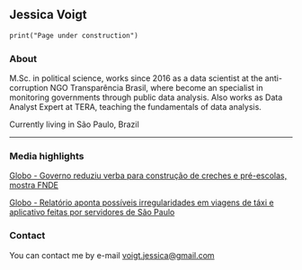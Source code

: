 ## Jessica Voigt

```markdown
print("Page under construction")
```

### About

M.Sc. in political science, works since 2016 as a data scientist at the anti-corruption NGO Transparência Brasil, where become an specialist in monitoring governments through public data analysis. Also works as Data Analyst Expert at TERA, teaching the fundamentals of data analysis.

Currently living in São Paulo, Brazil

---- 

### Media highlights

[Globo - Governo reduziu verba para construção de creches e pré-escolas, mostra FNDE](http://g1.globo.com/globo-news/jornal-globo-news/videos/t/videos/v/governo-reduziu-verba-para-construcao-de-creches-e-pre-escolas-mostra-fnde/6238020/)

[Globo - Relatório aponta possíveis irregularidades em viagens de táxi e aplicativo feitas por servidores de São Paulo](https://g1.globo.com/sp/sao-paulo/noticia/2019/08/07/relatorio-aponta-possiveis-irregularidades-em-viagens-de-taxi-por-aplicativo-feitas-por-servidores-de-sao-paulo.ghtml)

### Contact

You can contact me by e-mail [voigt.jessica@gmail.com](malito:voigt.jessica@gmail.com)
